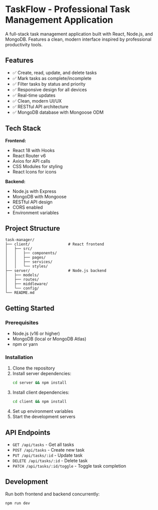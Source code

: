 # TaskFlow - Professional Task Management Application

A full-stack task management application built with React, Node.js, and MongoDB. Features a clean, modern interface inspired by professional productivity tools.

## Features

- ✅ Create, read, update, and delete tasks
- ✅ Mark tasks as complete/incomplete
- ✅ Filter tasks by status and priority
- ✅ Responsive design for all devices
- ✅ Real-time updates
- ✅ Clean, modern UI/UX
- ✅ RESTful API architecture
- ✅ MongoDB database with Mongoose ODM

## Tech Stack

**Frontend:**
- React 18 with Hooks
- React Router v6
- Axios for API calls
- CSS Modules for styling
- React Icons for icons

**Backend:**
- Node.js with Express
- MongoDB with Mongoose
- RESTful API design
- CORS enabled
- Environment variables

## Project Structure

```
task-manager/
├── client/                 # React frontend
│   ├── src/
│   │   ├── components/
│   │   ├── pages/
│   │   ├── services/
│   │   └── styles/
├── server/                 # Node.js backend
│   ├── models/
│   ├── routes/
│   ├── middleware/
│   └── config/
└── README.md
```

## Getting Started

### Prerequisites
- Node.js (v16 or higher)
- MongoDB (local or MongoDB Atlas)
- npm or yarn

### Installation

1. Clone the repository
2. Install server dependencies:
   ```bash
   cd server && npm install
   ```
3. Install client dependencies:
   ```bash
   cd client && npm install
   ```
4. Set up environment variables
5. Start the development servers

## API Endpoints

- `GET /api/tasks` - Get all tasks
- `POST /api/tasks` - Create new task
- `PUT /api/tasks/:id` - Update task
- `DELETE /api/tasks/:id` - Delete task
- `PATCH /api/tasks/:id/toggle` - Toggle task completion

## Development

Run both frontend and backend concurrently:
```bash
npm run dev
